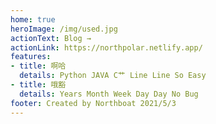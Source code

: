 ```yaml
---
home: true
heroImage: /img/used.jpg
actionText: Blog →
actionLink: https://northpolar.netlify.app/
features:
- title: 啊哈
  details: Python JAVA C艹 Line Line So Easy
- title: 哦豁
  details: Years Month Week Day Day No Bug
footer: Created by Northboat 2021/5/3
---
```


